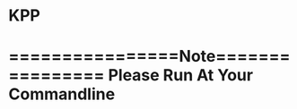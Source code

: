 # KPP

================Note================
Please Run At Your Commandline
====================================
